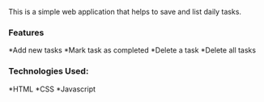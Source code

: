 
This is a simple web application that helps to save and list daily tasks.

### Features
  *Add new tasks
  *Mark task as completed
  *Delete a task
  *Delete all tasks
  
### Technologies Used:
  *HTML
  *CSS
  *Javascript
